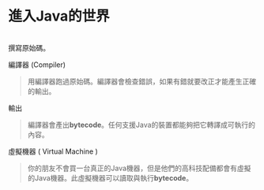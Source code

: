 #  進入Java的世界
<br>
<Java的運作方式
原始碼
> 撰寫原始碼。

編譯器 (Compiler)
> 用編譯器跑過原始碼。編譯器會檢查錯誤，如果有錯就要改正才能產生正確的輸出。

輸出
> 編譯器會產出**bytecode**。任何支援Java的裝置都能夠把它轉譯成可執行的內容。

虛擬機器 ( Virtual Machine )
> 你的朋友不會買一台真正的Java機器，但是他們的高科技配備都會有虛擬的Java機器。此虛擬機器可以讀取與執行**bytecode**。
